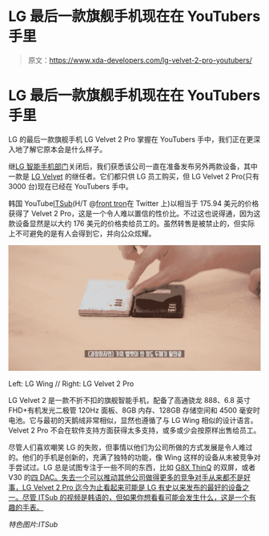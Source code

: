# LG 最后一款旗舰手机现在在 YouTubers 手里

> 原文：<https://www.xda-developers.com/lg-velvet-2-pro-youtubers/>

# LG 最后一款旗舰手机现在在 YouTubers 手里

LG 的最后一款旗舰手机 LG Velvet 2 Pro 掌握在 YouTubers 手中，我们正在更深入地了解它原本会是什么样子。

继[LG 智能手机部门](https://www.xda-developers.com/lg-exits-smartphone-business/)关闭后，我们获悉该公司一直在准备发布另外两款设备，其中一款是 [LG Velvet](https://www.xda-developers.com/lg-velvet-unveiled-qualcomm-snapdragon-765-stylus-support/) 的继任者。它们都只供 LG 员工购买，但 LG Velvet 2 Pro(只有 3000 台)现在已经在 YouTubers 手中。

韩国 YouTube[ITSub](https://www.youtube.com/channel/UCdUcjkyZtf-1WJyPPiETF1g)(H/T @[front tron](https://twitter.com/FrontTron)在 Twitter 上)以相当于 175.94 美元的价格获得了 Velvet 2 Pro，这是一个令人难以置信的性价比。不过这也说得通，因为这款设备显然是以大约 176 美元的价格卖给员工的。虽然转售是被禁止的，但实际上不可避免的是有人会得到它，并向公众炫耀。

 <picture>![LG Velvet 2 compared to the LG Wing](img/c9809a86f02f28a1254c72972e4772e4.png)</picture> 

Left: LG Wing // Right: LG Velvet 2 Pro

LG Velvet 2 是一款不折不扣的旗舰智能手机，配备了高通骁龙 888、6.8 英寸 FHD+有机发光二极管 120Hz 面板、8GB 内存、128GB 存储空间和 4500 毫安时电池。它与最初的天鹅绒非常相似，显然也遵循了与 LG Wing 相似的设计语言。Velvet 2 Pro 不会在软件支持方面获得太多支持，或多或少会按原样出售给员工。

尽管人们喜欢嘲笑 LG 的失败，但事情以他们为公司所做的方式发展是令人难过的。他们的手机是创新的，充满了独特的功能，像 Wing 这样的设备从未被竞争对手尝试过。LG 总是试图专注于一些不同的东西，比如 [G8X ThinQ](https://www.xda-developers.com/lg-g8x-hands-on/) 的双屏，或者 V30 的[四 DAC。失去一个可以推动其他公司做得更多的竞争对手从来都不是好事，LG Velvet 2 Pro 迄今为止看起来可能是 LG 有史以来发布的最好的设备之一。尽管 ITSub 的视频是韩语的，但如果你想看看可能会发生什么，这是一个有趣的手表。](https://www.xda-developers.com/32-bit-hi-fi-quad-dac-lg-v30/)

*特色图片:ITSub*